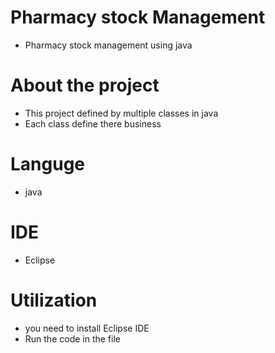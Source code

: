 # Pharmacy stock Management
- Pharmacy stock management using java

# About the project
- This project defined by multiple classes in java 
- Each class define there business

# Languge 
- java 

# IDE
- Eclipse

# Utilization 
- you need to install Eclipse IDE
- Run the code in the file

